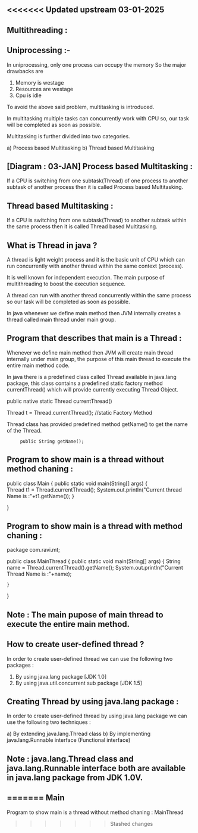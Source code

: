 <<<<<<< Updated upstream
03-01-2025
-----------
Multithreading :
----------------
Uniprocessing :- 
----------------
In uniprocessing, only one process can occupy the memory So the major drawbacks are 

1) Memory is westage
2) Resources are westage
3) Cpu is idle

To avoid the above said problem, multitasking is introduced.

In multitasking multiple tasks can concurrently work with CPU so, our task will be completed as soon as possible.

Multitasking is further divided into two categories.

a) Process based Multitasking
b) Thread based Multitasking

[Diagram : 03-JAN]
Process based Multitasking :
----------------------------
If a CPU is switching from one subtask(Thread) of one process to another subtask of another process then it is called Process based Multitasking.

Thread based Multitasking :
---------------------------
If a CPU is switching from one subtask(Thread) to another subtask within the same process then it is called Thread based Multitasking.

What is Thread in java ?
-------------------------
A thread is light weight process and it is the basic unit of CPU which can run concurrently with another thread within the same context (process).

It is well known for independent execution. The main purpose of multithreading to boost the execution sequence.

A thread can run with another thread concurrently within the same process so our task will be completed as soon as possible.

In java whenever we define main method then JVM internally creates a thread called main thread under main group.

Program that describes that main is a Thread :
-----------------------------------------------
Whenever we define main method then JVM will create main thread internally under main group, the purpose of this main thread to execute the entire main method code.

In java there is a predefined class called Thread available in java.lang package, this class contains a predefined static factory method currentThread() which will provide currently executing Thread Object.

  public native static Thread currentThread()

Thread t = Thread.currentThread(); //static Factory Method

Thread class has provided predefined method getName() to get the name of the Thread.
                 
		 public String getName();


Program to show main is a thread without method chaning :
-----------------------------------------------------------
public class Main 
{
	public static void main(String[] args) 
	{	
      Thread t1 = Thread.currentThread();
	  System.out.println("Current thread Name is :"+t1.getName());
	}

}

Program to show main is a thread with method chaning :
-------------------------------------------------------
package com.ravi.mt;

public class MainThread 
{
	public static void main(String[] args)
	{
		String name = Thread.currentThread().getName();
		System.out.println("Current Thread Name is :"+name);

	}

}

Note : The main pupose of main thread to execute the entire main method.
--------------------------------------------------------------
How to create user-defined thread ?
-----------------------------------
In order to create user-defined thread we can use the following two packages :

 1) By using java.lang package [JDK 1.0]
  2) By using java.util.concurrent sub package [JDK 1.5]

 
Creating Thread by using java.lang package :
--------------------------------------------
In order to create user-defined thread by using java.lang package we can use the following two techniques :

a) By extending java.lang.Thread class
b) By implementing java.lang.Runnable interface (Functional interface)
 
Note : java.lang.Thread class and java.lang.Runnable interface 
       both are available in java.lang package from JDK 1.0V.
 -------------------------------------------------------------
=======
Main
----
Program to show main is a thread without method chaning :
MainThread
>>>>>>> Stashed changes
